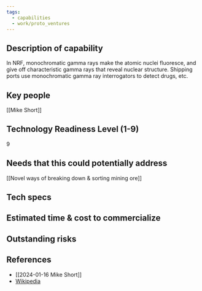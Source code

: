 ```yaml
---
tags:
  - capabilities
  - work/proto_ventures
---
```


## Description of capability
In NRF, monochromatic gamma rays make the atomic nuclei fluoresce, and give off characteristic gamma rays that reveal nuclear structure. Shipping ports use monochromatic gamma ray interrogators to detect drugs, etc. 

## Key people
[[Mike Short]]

## Technology Readiness Level (1-9)
9

## Needs that this could potentially address
[[Novel ways of breaking down & sorting mining ore]]

## Tech specs


## Estimated time & cost to commercialize


## Outstanding risks


## References
- [[2024-01-16 Mike Short]]
- [Wikipedia](https://en.wikipedia.org/wiki/Nuclear_resonance_fluorescence)